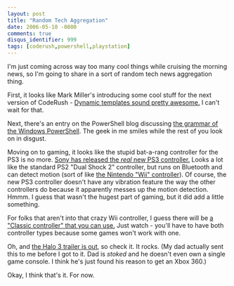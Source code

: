 ```yaml
---
layout: post
title: "Random Tech Aggregation"
date: 2006-05-10 -0800
comments: true
disqus_identifier: 999
tags: [coderush,powershell,playstation]
---
```

I'm just coming across way too many cool things while cruising the
morning news, so I'm going to share in a sort of random tech news
aggregation thing.

 First, it looks like Mark Miller's introducing some cool stuff for the
next version of CodeRush - [Dynamic templates sound pretty
awesome.](http://www.doitwith.net/PermaLink.aspx?guid=4a3f77b5-f178-463b-b08b-835df6dd46e5)
I can't wait for that.

 Next, there's an entry on the PowerShell blog discussing [the grammar
of the Windows
PowerShell](http://blogs.msdn.com/powershell/archive/2006/05/10/594535.aspx).
The geek in me smiles while the rest of you look on in disgust.

 Moving on to gaming, it looks like the stupid bat-a-rang controller for
the PS3 is no more. [Sony has released the *real* new PS3
controller.](http://www.engadget.com/2006/05/08/sony-shows-off-the-real-ps3-controller/)
Looks a lot like the standard PS2 "Dual Shock 2" controller, but runs on
Bluetooth and can detect motion (sort of like [the Nintendo "Wii"
controller](http://www.engadget.com/2006/05/10/nintendos-final-wii-controller-what-we-know/)).
Of course, the new PS3 controller doesn't have any vibration feature the
way the other controllers do because it apparently messes up the motion
detection. Hmmm. I guess that wasn't the hugest part of gaming, but it
did add a little something.

 For folks that aren't into that crazy Wii controller, I guess there
will be [a "Classic controller" that you can
use.](http://gizmodo.com/gadgets/home-entertainment/wii-classic-controller-172694.php)
Just watch - you'll have to have both controller types because some
games won't work with one.

 Oh, and [the Halo 3 trailer is
out](http://www.xbox.com/en-US/community/news/events/e32006/articles/halo3.htm),
so check it. It rocks. (My dad actually sent this to me before I got to
it. Dad is *stoked* and he doesn't even own a single game console. I
think he's just found his reason to get an Xbox 360.)

 Okay, I think that's it. For now.
